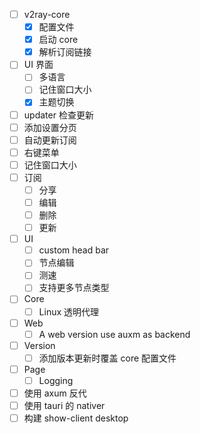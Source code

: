 - [ ] v2ray-core
	- [x] 配置文件
	- [x] 启动 core
	- [x] 解析订阅链接
- [ ] UI 界面
	- [ ] 多语言
	- [ ] 记住窗口大小
	- [x] 主题切换
- [ ] updater 检查更新
- [ ] 添加设置分页
- [ ] 自动更新订阅
- [ ] 右键菜单
- [ ] 记住窗口大小
- [ ] 订阅
	- [ ] 分享
	- [ ] 编辑
	- [ ] 删除
	- [ ] 更新
- [ ] UI
	- [ ] custom head bar
	- [ ] 节点编辑
	- [ ] 测速
	- [ ] 支持更多节点类型
- [ ] Core
	- [ ] Linux 透明代理
- [ ] Web
	- [ ] A web version use auxm as backend
- [ ] Version
	- [ ] 添加版本更新时覆盖 core 配置文件
- [ ] Page
	- [ ] Logging

- [ ] 使用 axum 反代
- [ ] 使用 tauri 的 nativer
- [ ] 构建 show-client desktop